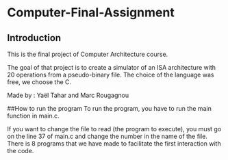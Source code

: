 # Computer-Final-Assignment

## Introduction
This is the final project of Computer Architecture course.

The goal of that project is to create a simulator of an ISA architecture with 20 operations from a pseudo-binary file. The choice of the language was free, we choose the C.

Made by : Yaël Tahar and Marc Rougagnou

##How to run the program
To run the program, you have to run the main function in main.c.

If you want to change the file to read (the program to execute), you must go on the line 37 of main.c and change the number in the name of the file. There is 8 programs that we have made to facilitate the first interaction with the code.


